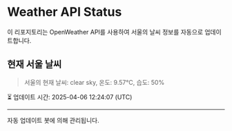 
# Weather API Status

이 리포지토리는 OpenWeather API를 사용하여 서울의 날씨 정보를 자동으로 업데이트합니다.

## 현재 서울 날씨
> 서울의 현재 날씨: clear sky, 온도: 9.57°C, 습도: 50%

⏳ 업데이트 시간: 2025-04-06 12:24:07 (UTC)

---
자동 업데이트 봇에 의해 관리됩니다.

